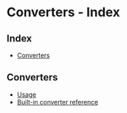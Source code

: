 # Converters - Index

## Index

* [Converters](#converters)

## Converters

* [Usage][doclink-converters-usage]
* [Built-in converter reference][doclink-converters-built-in-converter-reference]



[doclink-converters-built-in-converter-reference]: ./built-in-converter-reference.md
[doclink-converters-usage]: ./usage.md

